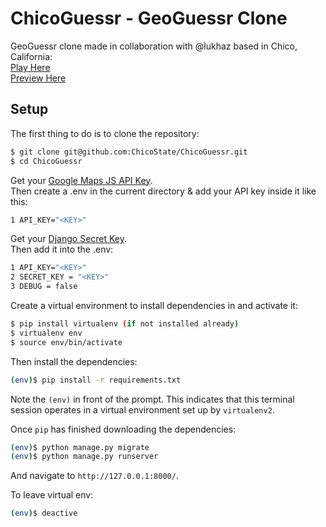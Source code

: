 # ChicoGuessr - GeoGuessr Clone

GeoGuessr clone made in collaboration with @lukhaz based in Chico, California:
<br/>
<a href="www.chicoguessr.xyz" target="_blank">Play Here</a>
<br/>
<a href="https://www.youtube.com/watch?v=5f4Sn2td6gI" target="_blank">Preview Here</a>
## Setup

The first thing to do is to clone the repository:

```sh
$ git clone git@github.com:ChicoState/ChicoGuessr.git
$ cd ChicoGuessr
```
Get your [Google Maps JS API Key](https://console.cloud.google.com/). <br/>
Then create a .env in the current directory & add your API key inside it like this:
```sh
1 API_KEY="<KEY>"
```
Get your [Django Secret Key](https://djecrety.ir/). <br/>
Then add it into the .env:
```sh
1 API_KEY="<KEY>"
2 SECRET_KEY = "<KEY>"
3 DEBUG = false
```


Create a virtual environment to install dependencies in and activate it:

```sh
$ pip install virtualenv (if not installed already)
$ virtualenv env
$ source env/bin/activate
```

Then install the dependencies:

```sh
(env)$ pip install -r requirements.txt
```
Note the `(env)` in front of the prompt. This indicates that this terminal
session operates in a virtual environment set up by `virtualenv2`.

Once `pip` has finished downloading the dependencies:
```sh
(env)$ python manage.py migrate
(env)$ python manage.py runserver
```
And navigate to `http://127.0.0.1:8000/`.

To leave virtual env:
```sh
(env)$ deactive
```
